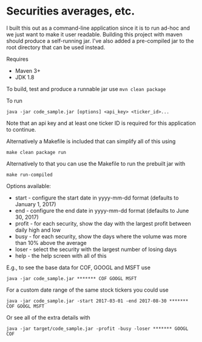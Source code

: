 # Securities averages, etc.

I built this out as a command-line application since it is to run ad-hoc
and we just want to make it user readable. Building this project with maven
should produce a self-running jar. I've also added a pre-compiled jar to the 
root directory that can be used instead.

Requires
* Maven 3+
* JDK 1.8

To build, test and produce a runnable jar use `mvn clean package`

To run 

    java -jar code_sample.jar [options] <api_key> <ticker_id>...

Note that an api key and at least one ticker ID is required for this application to continue.

Alternatively a Makefile is included that can simplify all of this using 

    make clean package run

Alternatively to that you can use the Makefile to run the prebuilt jar with 

    make run-compiled

Options available:

* start - configure the start date in yyyy-mm-dd format (defaults to January 1, 2017)
* end - configure the end date in yyyy-mm-dd format (defaults to June 30, 2017)
* profit - for each security, show the day with the largest profit between daily high and low
* busy - for each security, show the days where the volume was more than 10% above the average
* loser - select the security with the largest number of losing days
* help - the help screen with all of this

E.g., to see the base data for COF, GOOGL and MSFT use

    java -jar code_sample.jar ******* COF GOOGL MSFT
    
For a custom date range of the same stock tickers you could use 

    java -jar code_sample.jar -start 2017-03-01 -end 2017-08-30 ******* COF GOOGL MSFT
    
Or see all of the extra details with

    java -jar target/code_sample.jar -profit -busy -loser ******* GOOGL COF
